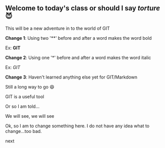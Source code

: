 ## Welcome to today's **class** or should I say *torture* :smiling_imp:

This will be a new adventure in to the world of GIT


**Change 1**: Using two '**' before and after a word makes the word bold

Ex: **GIT**

**Change 2**: Using one '*' before and after a word makes the word italic

Ex: *GIT*


**Change 3**: Haven't learned anything else yet for GIT/Markdown

Still a long way to go :smile:


GIT is a useful tool

Or so I am told...

We will see, we will see

Ok, so I am to change something here.
I do not have any idea what to change...too bad.


next
